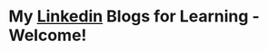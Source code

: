 # **My [Linkedin](https://www.linkedin.com/in/tussi147/recent-activity/all/) Blogs for Learning - Welcome!**       
 
  
  
  
 
